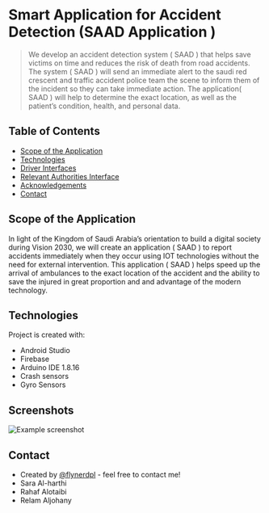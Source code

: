 # Smart Application for Accident Detection (SAAD Application )
> We develop an accident detection system ( SAAD ) that helps save victims on time and reduces the risk of death from road accidents. The system ( SAAD ) will send an immediate alert to the saudi red crescent and traffic accident police team the scene to inform them of the incident so they can take immediate action. The application( SAAD ) will help to determine the exact location, as well as the patient’s condition, health, and personal data.

## Table of Contents
* [Scope of the Application](#Scope-of-the-Application)
* [Technologies](#Technologies)
* [Driver Interfaces](#general-information)
* [Relevant Authorities Interface](#technologies-used)
* [Acknowledgements](#acknowledgements)
* [Contact](#contact)
<!-- * [License](#license) -->

## Scope of the Application
In light of the Kingdom of Saudi Arabia’s orientation to build a digital society during Vision 2030, we will create an application ( SAAD ) to report accidents immediately when they occur using IOT technologies without the need for external intervention. This application ( SAAD ) helps speed up the arrival of ambulances to the exact location of the accident and the ability to save the injured in great proportion and  and advantage of the modern technology.
	
## Technologies
Project is created with:
* Android Studio
* Firebase
* Arduino IDE 1.8.16
* Crash sensors
* Gyro Sensors



## Screenshots
![Example screenshot](./img/screenshot.png)
<!-- If you have screenshots you'd like to share, include them here. -->


## Contact
* Created by [@flynerdpl](https://www.flynerd.pl/) - feel free to contact me!
* Sara Al-harthi
* Rahaf Alotaibi 
* Relam Aljohany


<!-- Optional -->
<!-- ## License -->
<!-- This project is open source and available under the [... License](). -->

<!-- You don't have to include all sections - just the one's relevant to your project -->





